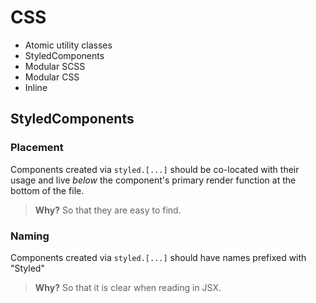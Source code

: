 # CSS

* Atomic utility classes
* StyledComponents
* Modular SCSS
* Modular CSS
* Inline

## StyledComponents

### Placement

Components created via `styled.[...]` should be co-located with their usage and live _below_
the component's primary render function at the bottom of the file.

> **Why?**
> So that they are easy to find.

### Naming

Components created via `styled.[...]` should have names prefixed with "Styled"

> **Why?**
> So that it is clear when reading in JSX.
